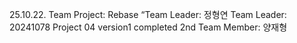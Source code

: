 25.10.22. Team Project: Rebase
“Team Leader: 정형연
Team Leader: 20241078
Project 04 version1 completed
2nd Team Member: 양재형